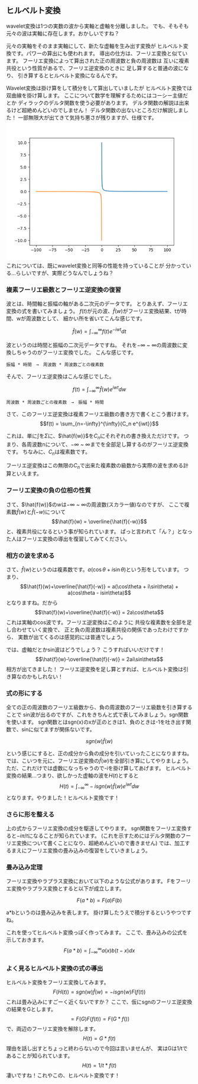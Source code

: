 ## ヒルベルト変換

wavelet変換は1つの実数の波から実軸と虚軸を分離しました。
でも、そもそも元々の波は実軸に存在します。おかしいですね？

元々の実軸をそのまま実軸にして、新たな虚軸を生み出す変換が
ヒルベルト変換です。パワーの算出にも使われます。
導出の仕方は、フーリエ変換と似ています。
フーリエ変換によって算出された正の周波数と負の周波数は
互いに複素共役という性質があるで、フーリエ逆変換のときに
足し算すると普通の波になり、
引き算するとヒルベルト変換になるんです。

Wavelet変換は掛け算をして積分をして算出していましたが
ヒルベルト変換では双曲線を掛け算します。
ここについて数学を理解するためにはコーシー主値だとか
ディラックのデルタ関数を使う必要があります。
デルタ関数の解説は出来るけど超絶めんどいのでしません！
デルタ関数の出ないところだけ解説しました！
一部無限大が出てきて気持ち悪さが残りますが、仕様です。
![双曲線](./img/soukyoku.png)
これについては、既にwavelet変換と同等の性能を持っていることが
分かっている…らしいですが、実際どうなんでしょうね？

### 複素フーリエ級数とフーリエ逆変換の復習
波とは、時間軸と振幅の軸がある二次元のデータです。
とりあえず、フーリエ変換の式を書いてみましょう。
$f(t)$が元の波、$\hat{f}(w)$がフーリエ変換結果、tが時間、wが周波数として、
細かい所を省いてこんな感じです。

$$\hat{f}(w) = \int_{-\infty}^\infty f(t)e^{-iwt}dt$$

波というのは時間と振幅の二次元データですね。
それを$-\infty$ ~ $\infty$の周波数に変換しちゃうのがフーリエ変換でした。
こんな感じです。

```
振幅 * 時間　→　周波数 * 周波数ごとの複素数
```
そんで、フーリエ逆変換はこんな感じでした。

$$f(t) = \int_{-\infty}^\infty \hat{f}(w)e^{iwt}dw$$


```
周波数 * 周波数ごとの複素数　→　振幅 * 時間
```

さて、このフーリエ逆変換は複素フーリエ級数の書き方で書くとこう書けます。
$$f(t) = \sum_{n=-\infty}^{\infty}{C_n e^{iwt}}$$

これは、単に$\int$を$\Sigma$に、$\hat{f(w)}$を$C_n$にそれぞれの書き換えただけです。
つまり、各周波数nについて、$-\infty$ ~ $\infty$までを全部足し算するのがフーリエ逆変換です。
ちなみに、$C_n$は複素数です。

フーリエ逆変換はこの無限の$C_n$で出来た複素数の級数から実際の波を求める計算といえます。

### フーリエ変換の負の位相の性質
さて、$\hat{f(w)}$の$w$は$-\infty$ ~ $\infty$の周波数(スカラー値)なのですが、
ここで複素数$\hat{f}(w)$と$\hat{f}(-w)$について
$$\hat{f}(w) = \overline{\hat{f}(-w)}$$
と、複素共役になるという事が知られています。
ぱっと言われて「ん？」となった人はフーリエ変換の導出を復習してみてください。

### 相方の波を求める
さて、$\hat{f}(w)$というのは複素数です。$a(\cos\theta + i\sin\theta)$という形をしています。
つまり、
$$\hat{f}(w)+\overline{\hat{f}(-w)} = a(\cos\theta + i\sin\theta) + a(cos\theta - isin\theta)$$
となりますね。だから
$$\hat{f}(w)+\overline{\hat{f}(-w)} = 2a\cos\theta$$
これは実軸のcos波です。フーリエ逆変換はこのように
共役な複素数を全部を足し合わせていく変換で、
正と負の周波数は複素共役の関係であったわけですから、
実数が出てくるのは感覚的には普通でしょう。

では、虚軸だとかsin波はどうでしょう？
こうすればいいだけです！
$$\hat{f}(w)-\overline{\hat{f}(-w)} = 2ai\sin\theta$$
相方が出てきました！
フーリエ逆変換を足し算とすれば、ヒルベルト変換は引き算なのかもしれない！

### 式の形にする
全ての正の周波数のフーリエ級数から、負の周波数のフーリエ級数を引き算することで
sin波が出るのですが、これをきちんと式で表してみましょう。sgn関数を使います。
sgn関数とはsgn(x)のxが正のときは1、負のときは-1を吐き出す関数で、sinに似てますが関係ないです。

$$sgn(w)\hat{f}(w)$$

という感じにすると、正の成分から負の成分を引いていったことになりますね。
では、こいつを元に、フーリエ逆変換の$\hat{f}(w)$を全部引き算にしてやりましょう。
ただ、これだけでは虚数になっちゃうので-iを掛け算してあげます。
ヒルベルト変換の結果…つまり、欲しかった虚軸の波を$H(t)$とすると
$$H(t) = \int_{-\infty}^{\infty} -isgn(w)\hat{f}(w)e^{iwt}dw$$
となります。やりました！ヒルベルト変換です！

### さらに形を整える
上の式からフーリエ変換の成分を駆逐してやります。
sgn関数をフーリエ変換すると$-i\pi/t$になることが知られています。
(これを示すためにはデルタ関数のフーリエ変換について書くことになり、超絶めんどいので書きません)
では、加工するまえにフーリエ変換の畳み込みの復習をしていきましょう。

### 畳み込み定理
フーリエ変換やラプラス変換において以下のような公式があります。
Fをフーリエ変換やラプラス変換とすると以下が成立します。

$$F(a * b) = F(a)F(b)$$

a*bというのは畳み込みを表します。
掛け算したうえで積分するというやつですね。

これを使ってヒルベルト変換っぽく作ってみます。
ここで、畳み込みの公式を示しておきます。
$$F(a*b)=\int_{-\infty}^{\infty}a(x)b(t-x)dx$$

### よく見るヒルベルト変換の式の導出
ヒルベルト変換をフーリエ変換してみます。
$$F(H(t)) = sgn(w)\hat{f}(w) =-isgn(w)F(f(t))$$
これは畳み込みにすごーく近くないですか？
ここで、仮にsgnのフーリエ逆変換の結果をGとします。
$$=F(G)F(f(t)) = F(G*f())$$
で、両辺のフーリエ変換を解除します。
$$H(t) = G*f(t)$$
理由を話し出すとちょっと終わらないので今回は言いませんが、
実はGは1/tであることが知られています。
$$H(t) = 1/t*f(t)$$
凄いですね！これやこの、ヒルベルト変換です！
